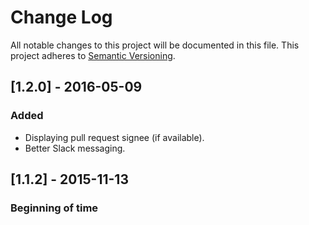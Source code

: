 # Change Log
All notable changes to this project will be documented in this file.
This project adheres to [Semantic Versioning](http://semver.org/).

## [1.2.0] - 2016-05-09
### Added
- Displaying pull request signee (if available).
- Better Slack messaging.

## [1.1.2] - 2015-11-13
### Beginning of time
